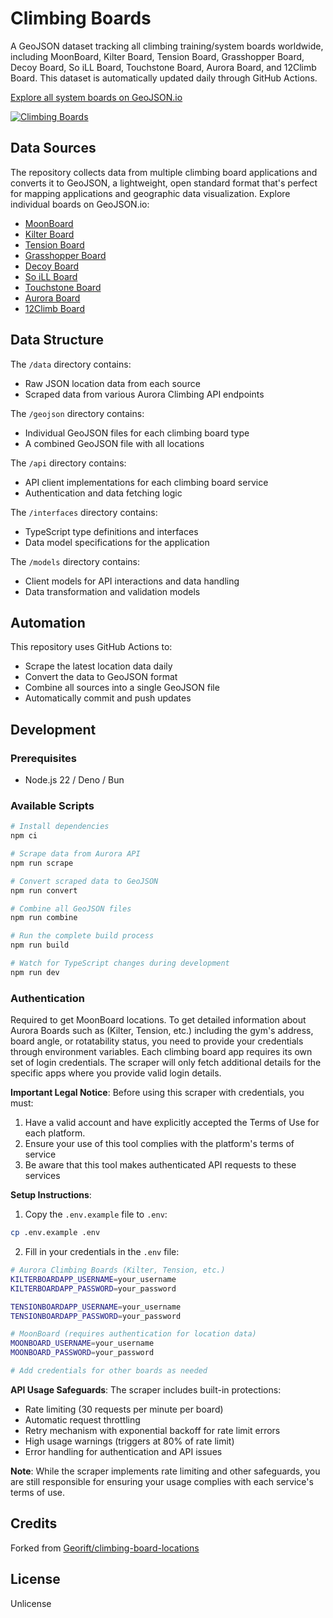 # Climbing Boards

A GeoJSON dataset tracking all climbing training/system boards worldwide,
including MoonBoard, Kilter Board, Tension Board, Grasshopper Board, Decoy
Board, So iLL Board, Touchstone Board, Aurora Board, and 12Climb Board. This
dataset is automatically updated daily through GitHub Actions.

[Explore all system boards on GeoJSON.io](https://geojson.io/#id=github:Stevie-Ray/hangtime-climbing-boards/blob/main/geojson/combined.geojson)

[![Climbing Boards](https://repository-images.githubusercontent.com/941517323/94c21be3-b32e-4ce3-a2d0-4284ec1e7781)](https://geojson.io/#id=github:Stevie-Ray/hangtime-climbing-boards/blob/main/geojson/combined.geojson)

## Data Sources

The repository collects data from multiple climbing board applications and
converts it to GeoJSON, a lightweight, open standard format that's perfect for
mapping applications and geographic data visualization. Explore individual
boards on GeoJSON.io:

- [MoonBoard](https://geojson.io/#id=github:Stevie-Ray/hangtime-climbing-boards/blob/main/geojson/moonboard.geojson)
- [Kilter Board](https://geojson.io/#id=github:Stevie-Ray/hangtime-climbing-boards/blob/main/geojson/kilterboardapp.geojson)
- [Tension Board](https://geojson.io/#id=github:Stevie-Ray/hangtime-climbing-boards/blob/main/geojson/tensionboardapp2.geojson)
- [Grasshopper Board](https://geojson.io/#id=github:Stevie-Ray/hangtime-climbing-boards/blob/main/geojson/grasshopperboardapp.geojson)
- [Decoy Board](https://geojson.io/#id=github:Stevie-Ray/hangtime-climbing-boards/blob/main/geojson/decoyboardapp.geojson)
- [So iLL Board](https://geojson.io/#id=github:Stevie-Ray/hangtime-climbing-boards/blob/main/geojson/soillboardapp.geojson)
- [Touchstone Board](https://geojson.io/#id=github:Stevie-Ray/hangtime-climbing-boards/blob/main/geojson/touchstoneboardapp.geojson)
- [Aurora Board](https://geojson.io/#id=github:Stevie-Ray/hangtime-climbing-boards/blob/main/geojson/auroraboardapp.geojson)
- [12Climb Board](https://geojson.io/#id=github:Stevie-Ray/hangtime-climbing-boards/blob/main/geojson/12climb.geojson)

## Data Structure

The `/data` directory contains:

- Raw JSON location data from each source
- Scraped data from various Aurora Climbing API endpoints

The `/geojson` directory contains:

- Individual GeoJSON files for each climbing board type
- A combined GeoJSON file with all locations

The `/api` directory contains:

- API client implementations for each climbing board service
- Authentication and data fetching logic

The `/interfaces` directory contains:

- TypeScript type definitions and interfaces
- Data model specifications for the application

The `/models` directory contains:

- Client models for API interactions and data handling
- Data transformation and validation models

## Automation

This repository uses GitHub Actions to:

- Scrape the latest location data daily
- Convert the data to GeoJSON format
- Combine all sources into a single GeoJSON file
- Automatically commit and push updates

## Development

### Prerequisites

- Node.js 22 / Deno / Bun

### Available Scripts

```bash
# Install dependencies
npm ci

# Scrape data from Aurora API
npm run scrape

# Convert scraped data to GeoJSON
npm run convert

# Combine all GeoJSON files
npm run combine

# Run the complete build process
npm run build

# Watch for TypeScript changes during development
npm run dev
```

### Authentication

Required to get MoonBoard locations. To get detailed information about Aurora
Boards such as (Kilter, Tension, etc.) including the gym's address, board angle,
or rotatability status, you need to provide your credentials through environment
variables. Each climbing board app requires its own set of login credentials.
The scraper will only fetch additional details for the specific apps where you
provide valid login details.

**Important Legal Notice**: Before using this scraper with credentials, you
must:

1. Have a valid account and have explicitly accepted the Terms of Use for each
   platform.
2. Ensure your use of this tool complies with the platform's terms of service
3. Be aware that this tool makes authenticated API requests to these services

**Setup Instructions**:

1. Copy the `.env.example` file to `.env`:

```bash
cp .env.example .env
```

2. Fill in your credentials in the `.env` file:

```bash
# Aurora Climbing Boards (Kilter, Tension, etc.)
KILTERBOARDAPP_USERNAME=your_username
KILTERBOARDAPP_PASSWORD=your_password

TENSIONBOARDAPP_USERNAME=your_username
TENSIONBOARDAPP_PASSWORD=your_password

# MoonBoard (requires authentication for location data)
MOONBOARD_USERNAME=your_username
MOONBOARD_PASSWORD=your_password

# Add credentials for other boards as needed
```

**API Usage Safeguards**: The scraper includes built-in protections:

- Rate limiting (30 requests per minute per board)
- Automatic request throttling
- Retry mechanism with exponential backoff for rate limit errors
- High usage warnings (triggers at 80% of rate limit)
- Error handling for authentication and API issues

**Note**: While the scraper implements rate limiting and other safeguards, you
are still responsible for ensuring your usage complies with each service's terms
of use.

## Credits

Forked from
[Georift/climbing-board-locations](https://github.com/Georift/climbing-board-locations)

## License

Unlicense
